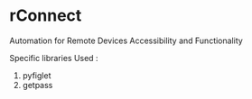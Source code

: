 # rConnect
Automation for Remote Devices Accessibility and Functionality

Specific libraries Used :
1. pyfiglet
2. getpass
